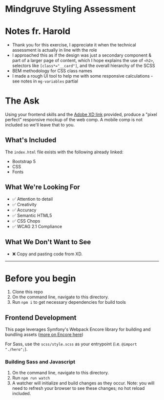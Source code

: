 Mindgruve Styling Assessment
============================

# Notes fr. Harold
- Thank you for this exercise, I appreciate it when the technical assessment is actually in line with the role
- I approached this as if the design was just a secondary component & part of a larger page of content, which I hope explains the use of `<h2>`, selectors like `[class*="__card"]`, and the overall hierarchy of the SCSS
- BEM methodology for CSS class names
- I made a rough UI tool to help me with some responsive calculations - see notes in `mg-variables` partial

# The Ask

Using your frontend skills and the [Adobe XD link](https://xd.adobe.com/view/7388adbd-4731-4dc9-a402-37bf323ac95d-26db/specs/) provided, produce a "pixel perfect" responsive mockup of the web comp.  A mobile comp is not included so we'll leave that to you.

## What's Included

The `index.html` file exists with the following already linked:
- Bootstrap 5
- CSS
- Fonts

## What We're Looking For

- ✅ Attention to detail
- ✅ Creativity
- ✅ Accuracy
- ✅ Semantic HTML5
- ✅ CSS Chops
- ✅ WCAG 2.1 Compliance

## What We Don't Want to See

- ❌ Copy and pasting code from XD.

---------------------

# Before you begin

1. Clone this repo
2. On the command line, navigate to this directory.
3. Run `npm i` to get necessary dependencies for build tools


## Frontend Development

This page leverages Symfony's Webpack Encore library for building and bundling assets ([more on Encore here](https://symfony.com/doc/current/frontend.html#webpack-encore))

For Sass, use the `scss/style.scss` as your entrypoint (i.e. `@import "./hero";`).

### Building Sass and Javascript

1. On the command line, navigate to this directory.
2. Run `npm run watch`
3. A watcher will initialize and build changes as they occur.  Note: you will need to refresh your browser to see these changes; no hot reload included.
